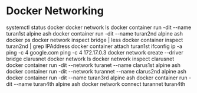 # Docker Networking
systemctl status docker
docker network ls
docker container run -dit --name turan1st alpine ash
docker container run -dit --name turan2nd alpine ash
docker ps
docker network inspect bridge | less
docker container inspect turan2nd | grep IPAddress
docker container attach turan1st
ifconfig
ip -a
ping -c 4 google.com
ping -c 4 172.17.0.3
docker network create --driver bridge clarusnet
docker network ls
docker network inspect clarusnet
docker container run -dit --network turanet --name clarus1st alpine ash
docker container run -dit --network turannet --name clarus2nd alpine ash
docker container run -dit --name turan3rd alpine ash
docker container run -dit --name turan4th alpine ash
docker network connect turannet turan4th
